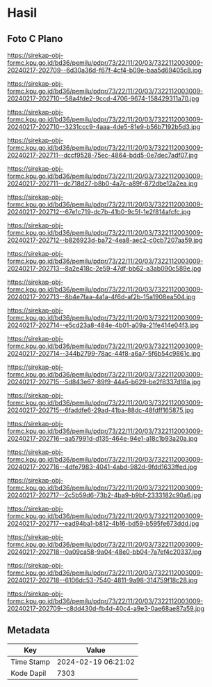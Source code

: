 # Hasil

## Foto C Plano

https://sirekap-obj-formc.kpu.go.id/bd36/pemilu/pdpr/73/22/11/20/03/7322112003009-20240217-202709--6d30a36d-f67f-4cf4-b09e-baa5d69405c8.jpg

https://sirekap-obj-formc.kpu.go.id/bd36/pemilu/pdpr/73/22/11/20/03/7322112003009-20240217-202710--58a4fde2-9ccd-4706-9674-158429311a70.jpg

https://sirekap-obj-formc.kpu.go.id/bd36/pemilu/pdpr/73/22/11/20/03/7322112003009-20240217-202710--3231ccc9-4aaa-4de5-81e9-b56b7192b5d3.jpg

https://sirekap-obj-formc.kpu.go.id/bd36/pemilu/pdpr/73/22/11/20/03/7322112003009-20240217-202711--dccf9528-75ec-4864-bdd5-0e7dec7adf07.jpg

https://sirekap-obj-formc.kpu.go.id/bd36/pemilu/pdpr/73/22/11/20/03/7322112003009-20240217-202711--dc718d27-b8b0-4a7c-a89f-872dbe12a2ea.jpg

https://sirekap-obj-formc.kpu.go.id/bd36/pemilu/pdpr/73/22/11/20/03/7322112003009-20240217-202712--67e1c719-dc7b-41b0-9c5f-1e2f814afcfc.jpg

https://sirekap-obj-formc.kpu.go.id/bd36/pemilu/pdpr/73/22/11/20/03/7322112003009-20240217-202712--b826923d-ba72-4ea8-aec2-c0cb7207aa59.jpg

https://sirekap-obj-formc.kpu.go.id/bd36/pemilu/pdpr/73/22/11/20/03/7322112003009-20240217-202713--8a2e418c-2e59-47df-bb62-a3ab090c589e.jpg

https://sirekap-obj-formc.kpu.go.id/bd36/pemilu/pdpr/73/22/11/20/03/7322112003009-20240217-202713--8b4e7faa-4a1a-4f6d-af2b-15a1908ea504.jpg

https://sirekap-obj-formc.kpu.go.id/bd36/pemilu/pdpr/73/22/11/20/03/7322112003009-20240217-202714--e5cd23a8-484e-4b01-a09a-21fe414e04f3.jpg

https://sirekap-obj-formc.kpu.go.id/bd36/pemilu/pdpr/73/22/11/20/03/7322112003009-20240217-202714--344b2799-78ac-44f8-a6a7-5f6b54c9861c.jpg

https://sirekap-obj-formc.kpu.go.id/bd36/pemilu/pdpr/73/22/11/20/03/7322112003009-20240217-202715--5d843e67-89f9-44a5-b629-be2f8337d18a.jpg

https://sirekap-obj-formc.kpu.go.id/bd36/pemilu/pdpr/73/22/11/20/03/7322112003009-20240217-202715--6faddfe6-29ad-41ba-88dc-48fdff165875.jpg

https://sirekap-obj-formc.kpu.go.id/bd36/pemilu/pdpr/73/22/11/20/03/7322112003009-20240217-202716--aa57991d-d135-464e-94e1-a18c1b93a20a.jpg

https://sirekap-obj-formc.kpu.go.id/bd36/pemilu/pdpr/73/22/11/20/03/7322112003009-20240217-202716--4dfe7983-4041-4abd-982d-9fdd1633ffed.jpg

https://sirekap-obj-formc.kpu.go.id/bd36/pemilu/pdpr/73/22/11/20/03/7322112003009-20240217-202717--2c5b59d6-73b2-4ba9-b9bf-2333182c90a6.jpg

https://sirekap-obj-formc.kpu.go.id/bd36/pemilu/pdpr/73/22/11/20/03/7322112003009-20240217-202717--ead94ba1-b812-4b16-bd59-b595fe673ddd.jpg

https://sirekap-obj-formc.kpu.go.id/bd36/pemilu/pdpr/73/22/11/20/03/7322112003009-20240217-202718--0a09ca58-9a04-48e0-bb04-7a7ef4c20337.jpg

https://sirekap-obj-formc.kpu.go.id/bd36/pemilu/pdpr/73/22/11/20/03/7322112003009-20240217-202718--6106dc53-7540-4811-9a98-314759f18c28.jpg

https://sirekap-obj-formc.kpu.go.id/bd36/pemilu/pdpr/73/22/11/20/03/7322112003009-20240217-202709--c8dd430d-fb4d-40c4-a9e3-0ae68ae87a59.jpg


## Metadata

| Key        | Value               |
| ---------- | ------------------- |
| Time Stamp | 2024-02-19 06:21:02 |
| Kode Dapil | 7303                |



